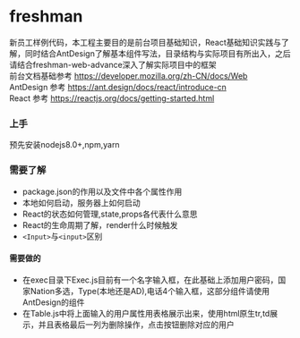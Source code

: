 # freshman
新员工样例代码，本工程主要目的是前台项目基础知识，React基础知识实践与了解，同时结合AntDesign了解基本组件写法，目录结构与实际项目有所出入，之后请结合freshman-web-advance深入了解实际项目中的框架 <br/>
前台文档基础参考 https://developer.mozilla.org/zh-CN/docs/Web <br/>
AntDesign 参考 https://ant.design/docs/react/introduce-cn <br/>
React 参考 https://reactjs.org/docs/getting-started.html <br/>

### 上手
预先安装nodejs8.0+,npm,yarn

### 需要了解
* package.json的作用以及文件中各个属性作用 
* 本地如何启动，服务器上如何启动 
* React的状态如何管理,state,props各代表什么意思 
* React的生命周期了解，render什么时候触发 
* ``<Input>``与``<input>``区别 

#### 需要做的
* 在exec目录下Exec.js目前有一个名字输入框，在此基础上添加用户密码，国家Nation多选，Type(本地还是AD),电话4个输入框，这部分组件请使用AntDesign的组件 
* 在Table.js中将上面输入的用户属性用表格展示出来，使用html原生tr,td展示，并且表格最后一列为删除操作，点击按钮删除对应的用户  


